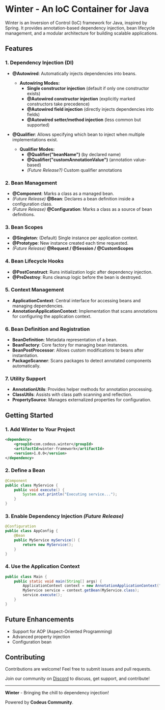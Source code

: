 # Winter - An IoC Container for Java

Winter is an Inversion of Control (IoC) framework for Java, inspired by Spring. It provides annotation-based dependency injection, bean lifecycle management, and a modular architecture for building scalable applications.

## Features

### 1. Dependency Injection (DI)
- **@Autowired**: Automatically injects dependencies into beans.
  - **Autowiring Modes:**
      - **Single constructor injection** (default if only one constructor exists)
      - **@Autowired constructor injection** (explicitly marked constructors take precedence)
      - **@Autowired field injection** (directly injects dependencies into fields)
      - **@Autowired setter/method injection** (less common but supported)
- **@Qualifier**: Allows specifying which bean to inject when multiple implementations exist.

  - **Qualifier Modes:**
      - **@Qualifier("beanName")** (by declared name)
      - **@Qualifier("customAnnotationValue")** (annotation value-based)
      - *(Future Release?)* Custom qualifier annotations

### 2. Bean Management
- **@Component**: Marks a class as a managed bean.
- *(Future Release)* **@Bean**: Declares a bean definition inside a configuration class.
- *(Future Release)* **@Configuration**: Marks a class as a source of bean definitions.

### 3. Bean Scopes
- **@Singleton**: (Default) Single instance per application context.
- **@Prototype**: New instance created each time requested.
- *(Future Release)* **@Request / @Session / @CustomScopes**

### 4. Bean Lifecycle Hooks
- **@PostConstruct**: Runs initialization logic after dependency injection.
- **@PreDestroy**: Runs cleanup logic before the bean is destroyed.

### 5. Context Management
- **ApplicationContext**: Central interface for accessing beans and managing dependencies.
- **AnnotationApplicationContext**: Implementation that scans annotations for configuring the application context.

### 6. Bean Definition and Registration
- **BeanDefinition**: Metadata representation of a bean.
- **BeanFactory**: Core factory for managing bean instances.
- **BeanPostProcessor**: Allows custom modifications to beans after instantiation.
- **PackageScanner**: Scans packages to detect annotated components automatically.

### 7. Utility Support
- **AnnotationUtils**: Provides helper methods for annotation processing.
- **ClassUtils**: Assists with class path scanning and reflection.
- **PropertySource**: Manages externalized properties for configuration.

## Getting Started

### 1. Add Winter to Your Project
```xml
<dependency>
    <groupId>com.codeus.winter</groupId>
    <artifactId>winter-framework</artifactId>
    <version>1.0.0</version>
</dependency>
```

### 2. Define a Bean
```java
@Component
public class MyService {
    public void execute() {
        System.out.println("Executing service...");
    }
}
```

### 3. Enable Dependency Injection *(Future Release)*
```java
@Configuration
public class AppConfig {
    @Bean
    public MyService myService() {
        return new MyService();
    }
}
```

### 4. Use the Application Context
```java
public class Main {
    public static void main(String[] args) {
        ApplicationContext context = new AnnotationApplicationContext("packageToScan");
        MyService service = context.getBean(MyService.class);
        service.execute();
    }
}
```

## Future Enhancements
- Support for AOP (Aspect-Oriented Programming)
- Advanced property injection
- Configuration bean

## Contributing
Contributions are welcome! Feel free to submit issues and pull requests.

Join our community on [Discord](https://discord.gg/yKkZ5QtwVV) to discuss, get support, and contribute!

---
**Winter** - Bringing the chill to dependency injection!

Powered by **Codeus Community**.

